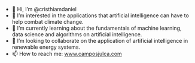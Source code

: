 - 👋 Hi, I’m @cristhiamdaniel
- 👀 I’m interested in the applications that artificial intelligence can have to help combat climate change.
- 🌱 I’m currently learning about the fundamentals of machine learning, data science and algorithms on artificial intelligence.
- 💞️ I’m looking to collaborate on the application of artificial intelligence in renewable energy systems.
- 📫 How to reach me: www.camposjulca.com

<!---
cristhiamdaniel/cristhiamdaniel is a ✨ special ✨ repository because its `README.md` (this file) appears on your GitHub profile.
You can click the Preview link to take a look at your changes.
--->
